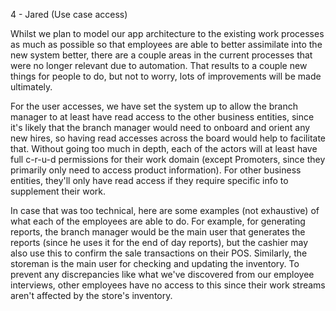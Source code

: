 4 - Jared (Use case access)

Whilst we plan to model our app architecture to the existing work processes as much as possible so that employees are able to better assimilate into the new system better, there are a couple areas in the current processes that were no longer relevant due to automation. That results to a couple new things for people to do, but not to worry, lots of improvements will be made ultimately. 

For the user accesses, we have set the system up to allow the branch manager to at least have read access to the other business entities, since it's likely that the branch manager would need to onboard and orient any new hires, so having read accesses across the board would help to facilitate that. Without going too much in depth, each of the actors will at least have full c-r-u-d permissions for their work domain (except Promoters, since they primarily only need to access product information). For other business entities, they'll only have read access if they require specific info to supplement their work.

In case that was too technical, here are some examples (not exhaustive) of what each of the employees are able to do. For example, for generating reports, the branch manager would be the main user that generates the reports (since he uses it for the end of day reports), but the cashier may also use this to confirm the sale transactions on their POS. Similarly, the storeman is the main user for checking and updating the inventory. To prevent any discrepancies like what we've discovered from our employee interviews, other employees have no access to this since their work streams aren't affected by the store's inventory. 
